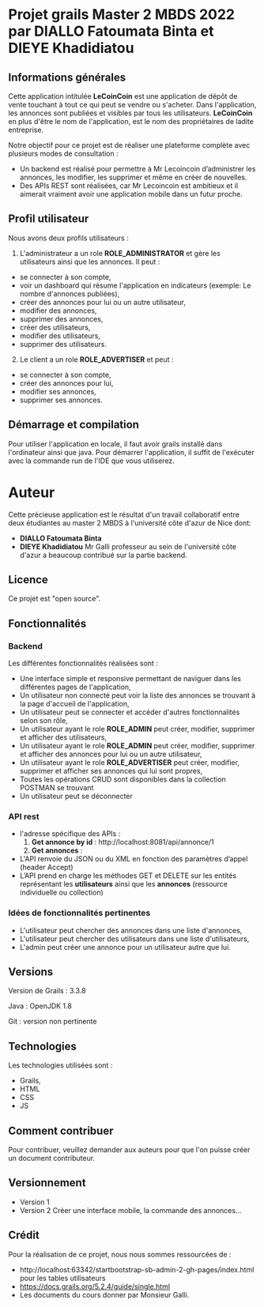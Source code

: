 # Projet grails Master 2 MBDS 2022 par DIALLO Fatoumata Binta et DIEYE Khadidiatou
## Informations générales 
Cette application intitulée **LeCoinCoin** est une application de dépôt de vente touchant à tout ce qui peut se vendre ou s'acheter.
Dans l'application, les annonces sont publiées et visibles par tous les utilisateurs.
**LeCoinCoin** en plus d'être le nom de l'application, est le nom des propriétaires de ladite entreprise.

Notre objectif pour ce projet est de réaliser une plateforme complète avec plusieurs modes de consultation :

- Un backend est réalisé pour permettre à Mr Lecoincoin d’administrer les annonces, les modifier, les supprimer et même en créer de nouvelles.
- Des APIs REST sont réalisées, car Mr Lecoincoin est ambitieux et il aimerait vraiment avoir une application mobile dans un futur proche.


## Profil utilisateur
Nous avons deux profils utilisateurs :
1. L'administrateur a un role **ROLE_ADMINISTRATOR** et gère les utilisateurs ainsi que les annonces. Il peut : 
- se connecter à son compte,
- voir un dashboard qui résume l'application en indicateurs (exemple: Le nombre d'annonces publiées),
- créer des annonces pour lui ou un autre utilisateur,
- modifier des annonces,
- supprimer des annonces,
- créer des utilisateurs,
- modifier des utilisateurs,
- supprimer des utilisateurs.

2. Le client a un role **ROLE_ADVERTISER** et peut :
- se connecter à son compte,
- créer des annonces pour lui,
- modifier ses annonces,
- supprimer ses annonces.

## Démarrage et compilation
Pour utiliser l'application en locale, il faut avoir grails installé dans l'ordinateur ainsi que java. 
Pour démarrer l'application, il suffit de l'exécuter avec la commande run de l'IDE que vous utiliserez.

# Auteur
Cette précieuse application est le résultat d'un travail collaboratif entre deux étudiantes au master 2 MBDS à l'université côte d'azur de Nice dont:
- **DIALLO Fatoumata Binta**
- **DIEYE Khadidiatou**
Mr Galli professeur au sein de l'université côte d'azur a beaucoup contribué sur la partie backend.

## Licence
Ce projet est "open source".

## Fonctionnalités

### Backend
Les différentes fonctionnalités réalisées sont :
- Une interface simple et responsive permettant de naviguer dans les différentes pages de l'application,
- Un utilisateur non connecté peut voir la liste des annonces se trouvant à la page d'accueil de l'application,
- Un utilisateur peut se connecter et accéder d'autres fonctionnalités selon son rôle,
- Un utilisateur ayant le role **ROLE_ADMIN** peut créer, modifier, supprimer et afficher des utilisateurs,
- Un utilisateur ayant le role **ROLE_ADMIN** peut créer, modifier, supprimer et afficher des annonces pour lui ou un autre utilisateur,
- Un utilisateur ayant le role **ROLE_ADVERTISER** peut créer, modifier, supprimer et afficher ses annonces qui lui sont propres,
- Toutes les opérations CRUD sont disponibles dans la collection POSTMAN se trouvant
- Un utilisateur peut se déconnecter
### API rest
- l'adresse spécifique des APIs : 
  1. **Get annonce by id** : http://localhost:8081/api/annonce/1
  2. **Get annonces** :
- L'API renvoie du JSON ou du XML en fonction des paramètres d’appel (header Accept)
- L’API prend en charge les méthodes GET et DELETE sur les entités représentant les **utilisateurs** ainsi que les **annonces** (ressource individuelle ou collection)


### Idées de fonctionnalités pertinentes
- L'utilisateur peut chercher des annonces dans une liste d'annonces,
- L'utilisateur peut chercher des utilisateurs dans une liste d'utilisateurs,
- L'admin peut créer une annonce pour un utilisateur autre que lui.

## Versions
Version de Grails : 3.3.8

Java : OpenJDK 1.8

Git : version non pertinente

## Technologies
Les technologies utilisées sont :
- Grails,
- HTML
- CSS
- JS

## Comment contribuer
Pour contribuer, veuillez demander aux auteurs pour que l'on puisse créer un document contributeur.

## Versionnement
- Version 1
- Version 2 Créer une interface mobile, la commande des annonces...

## Crédit
Pour la réalisation de ce projet, nous nous sommes ressourcées de :
- http://localhost:63342/startbootstrap-sb-admin-2-gh-pages/index.html pour les tables utilisateurs
- https://docs.grails.org/5.2.4/guide/single.html
- Les documents du cours donner par Monsieur Galli.

